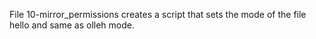 File 10-mirror_permissions creates a script that sets the mode of the file hello and same as olleh mode.
